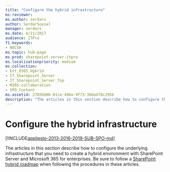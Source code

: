 ```yaml
---
title: "Configure the hybrid infrastructure"
ms.reviewer: 
ms.author: serdars
author: SerdarSoysal
manager: serdars
ms.date: 6/21/2017
audience: ITPro
f1.keywords:
- NOCSH
ms.topic: hub-page
ms.prod: sharepoint-server-itpro
ms.localizationpriority: medium
ms.collection:
- Ent_O365_Hybrid
- IT_Sharepoint_Server
- IT_Sharepoint_Server_Top
- M365-collaboration
- SPO_Content
ms.assetid: 2785b806-01ce-498a-9f73-30da470c2956
description: "The articles in this section describe how to configure the underlying infrastructure that you need to create a hybrid environment with SharePoint Server and Microsoft 365 for enterprises. Be sure to follow a SharePoint hybrid roadmap when following the procedures in these articles."
---
```


# Configure the hybrid infrastructure

[!INCLUDE[appliesto-2013-2016-2019-SUB-SPO-md](../includes/appliesto-2013-2016-2019-SUB-SPO-md.md)]

The articles in this section describe how to configure the underlying infrastructure that you need to create a hybrid environment with SharePoint Server and Microsoft 365 for enterprises. Be sure to follow a [SharePoint hybrid roadmap](configuration-roadmaps.md) when following the procedures in these articles. 
  